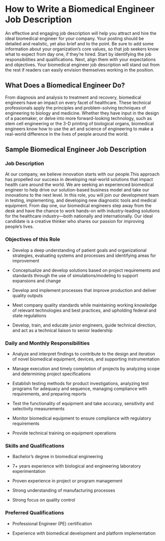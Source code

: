 
# How to Write a Biomedical Engineer Job Description

An effective and engaging job description will help you attract and hire the ideal biomedical engineer for your company. Your posting should be detailed and realistic, yet also brief and to the point. Be sure to add some information about your organization’s core values, so that job seekers know what to expect from day one, if they’re hired. Start by identifying the job responsibilities and qualifications. Next, align them with your expectations and objectives. Your biomedical engineer job description will stand out from the rest if readers can easily envision themselves working in the position.
## What Does a Biomedical Engineer Do?

From diagnosis and analysis to treatment and recovery, biomedical engineers have an impact on every facet of healthcare. These technical professionals apply the principles and problem-solving techniques of engineering to biology and medicine. Whether they have input in the design of a pacemaker, or delve into more forward-looking technology, such as stem cell engineering or the 3-D printing of biological organs, biomedical engineers know how to use the art and science of engineering to make a real-world difference in the lives of people around the world.
## Sample Biomedical Engineer Job Description

### Job Description

At our company, we believe innovation starts with our people.This approach has propelled our success in developing real-world solutions that impact health care around the world. We are seeking an experienced biomedical engineer to help drive our solution-based business model and take our innovations to the next level. In this role, you will join our development team in testing, implementing, and developing new diagnostic tools and medical equipment. From day one, our biomedical engineers step away from the desk and have the chance to work hands-on with industry-leading solutions for the healthcare industry—both nationally and internationally. Our ideal candidate is a creative thinker who shares our passion for improving people’s lives.

### Objectives of this Role

* Develop a deep understanding of patient goals and organizational strategies, evaluating systems and processes and identifying areas for improvement

* Conceptualize and develop solutions based on project requirements and standards through the use of simulations/modeling to support expansions and change

* Develop and implement processes that improve production and deliver quality outputs

* Meet company quality standards while maintaining working knowledge of relevant technologies and best practices, and upholding federal and state regulations

* Develop, train, and educate junior engineers, guide technical direction, and act as a technical liaison to senior leadership

### Daily and Monthly Responsibilities

* Analyze and interpret findings to contribute to the design and iteration of novel biomedical equipment, devices, and supporting instrumentation

* Manage execution and timely completion of projects by analyzing scope and determining project specifications

* Establish testing methods for product investigations, analyzing test programs for adequacy and sequence, managing compliance with requirements, and preparing reports

* Test the functionality of equipment and take accuracy, sensitivity and selectivity measurements

* Monitor biomedical equipment to ensure compliance with regulatory requirements

* Provide technical training on equipment operations

### Skills and Qualifications

* Bachelor’s degree in biomedical engineering

* 7+ years experience with biological and engineering laboratory experimentation

* Proven experience in project or program management

* Strong understanding of manufacturing processes

* Strong focus on quality control

### Preferred Qualifications

* Professional Engineer (PE) certification

* Experience with biomedical development and platform implementation
